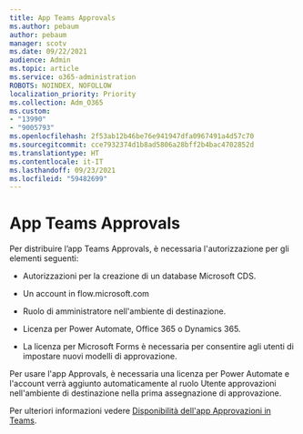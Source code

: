 ```yaml
---
title: App Teams Approvals
ms.author: pebaum
author: pebaum
manager: scotv
ms.date: 09/22/2021
audience: Admin
ms.topic: article
ms.service: o365-administration
ROBOTS: NOINDEX, NOFOLLOW
localization_priority: Priority
ms.collection: Adm_O365
ms.custom:
- "13990"
- "9005793"
ms.openlocfilehash: 2f53ab12b46be76e941947dfa0967491a4d57c70
ms.sourcegitcommit: cce7932374d1b8ad5806a28bff2b4bac4702852d
ms.translationtype: HT
ms.contentlocale: it-IT
ms.lasthandoff: 09/23/2021
ms.locfileid: "59482699"
---
```

# <a name="teams-approvals-app"></a>App Teams Approvals

Per distribuire l’app Teams Approvals, è necessaria l'autorizzazione per gli elementi seguenti:

- Autorizzazioni per la creazione di un database Microsoft CDS.

- Un account in flow.microsoft.com

- Ruolo di amministratore nell'ambiente di destinazione.

- Licenza per Power Automate, Office 365 o Dynamics 365.

- La licenza per Microsoft Forms è necessaria per consentire agli utenti di impostare nuovi modelli di approvazione.

Per usare l'app Approvals, è necessaria una licenza per Power Automate e l'account verrà aggiunto automaticamente al ruolo Utente approvazioni nell'ambiente di destinazione nella prima assegnazione di approvazione.

Per ulteriori informazioni vedere [Disponibilità dell'app Approvazioni in Teams](https://docs.microsoft.com/microsoftteams/approval-admin).